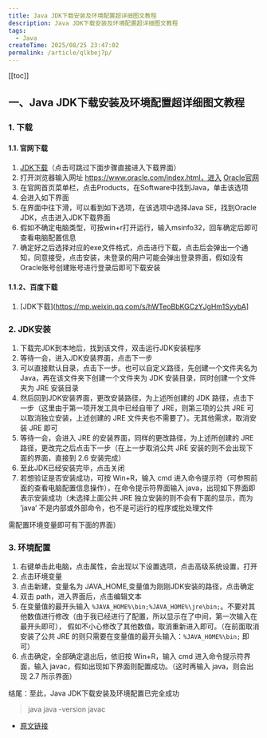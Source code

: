 ```yaml
---
title: Java JDK下载安装及环境配置超详细图文教程
description: Java JDK下载安装及环境配置超详细图文教程
tags:
  - Java
createTime: 2025/08/25 23:47:02
permalink: /article/qlkbej7p/
---
```


[[toc]]

## 一、Java JDK下载安装及环境配置超详细图文教程

### 1. 下载

#### 1.1. 官网下载

1. [JDK下载](https://www.oracle.com/java/technologies/downloads/)（点击可跳过下面步骤直接进入下载界面）
2. 打开浏览器输入网址 https://www.oracle.com/index.html，进入 [Oracle官网](https://www.oracle.com/index.html)
3. 在官网首页菜单栏，点击Products，在Software中找到Java，单击该选项
4. 会进入如下界面
5. 在界面中往下滑，可以看到如下选项，在该选项中选择Java SE，找到Oracle JDK，点击进入JDK下载界面
6. 假如不确定电脑类型，可按win+r打开运行，输入msinfo32，回车确定后即可查看电脑配置信息
7. 确定好之后选择对应的exe文件格式，点击进行下载，点击后会弹出一个通知，同意接受，点击安装，未登录的用户可能会弹出登录界面，假如没有Oracle账号创建账号进行登录后即可下载安装

#### 1.1.2、百度下载

1. [JDK下载](https://mp.weixin.qq.com/s/hWTeoBbKGCzYJgHm1SyybA]

### 2. JDK安装

1. 下载完JDK到本地后，找到该文件，双击运行JDK安装程序
2. 等待一会，进入JDK安装界面，点击下一步
3. 可以直接默认目录，点击下一步。也可以自定义路径，先创建一个文件夹名为 Java，再在该文件夹下创建一个文件夹为 JDK 安装目录，同时创建一个文件夹为 JRE 安装目录
4. 然后回到JDK安装界面，更改安装路径，为上述所创建的 JDK 路径，点击下一步（这里由于第一项开发工具中已经自带了 JRE，则第三项的公共 JRE 可以取消独立安装，上述创建的 JRE 文件夹也不需要了）。无其他需求，取消安装 JRE
   即可
5. 等待一会，会进入 JRE 的安装界面，同样的更改路径，为上述所创建的 JRE 路径，更改完之后点击下一步（在上一步取消公共 JRE 安装的则不会出现下面的界面，直接到 2.6 安装完成）
6. 至此JDK已经安装完毕，点击关闭
7. 若想验证是否安装成功，可按 Win+R，输入 cmd 进入命令提示符（可参照前面的查看电脑配置信息操作），在命令提示符界面输入 java，出现如下界面即表示安装成功（未选择上面公共 JRE 独立安装的则不会有下面的显示，而为
   ’java‘ 不是内部或外部命令，也不是可运行的程序或批处理文件

需配置环境变量即可有下面的界面）

### 3. 环境配置

1. 右键单击此电脑，点击属性，会出现以下设置选项，点击高级系统设置，打开
2. 点击环境变量
3. 点击新建，变量名为 JAVA_HOME,变量值为刚刚JDK安装的路径，点击确定
4. 双击 path，进入界面后，点击编辑文本
5. 在变量值的最开头输入 `%JAVA_HOME%\bin;%JAVA_HOME%\jre\bin;`。不要对其他数值进行修改（由于我已经进行了配置，所以显示在了中间，第一次输入在最开头即可），
   假如不小心修改了其他数值，取消重新进入即可。（在前面取消安装了公共 JRE 的则只需要在变量值的最开头输入：`%JAVA_HOME%\bin;` 即可）
6. 点击确定，全部确定退出后，依旧按 Win+R，输入 cmd 进入命令提示符界面，输入 javac，假如出现如下界面则配置成功。（这时再输入 java，则会出现 2.7 所示界面）

结尾：至此，Java JDK下载安装及环境配置已完全成功
> java
> java -version
> javac

- [原文链接](https://blog.csdn.net/ACE_U_005A/article/details/114840497)
